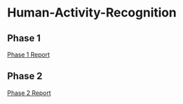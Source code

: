 # Human-Activity-Recognition

## Phase 1

[Phase 1 Report](https://github.com/SandeepNadella/Human-Activity-Recognition/blob/master/src/Assignment%201%20Report.pdf)

## Phase 2

[Phase 2 Report](https://github.com/SandeepNadella/Human-Activity-Recognition/blob/master/src/Assignment%202%20Report.pdf)
